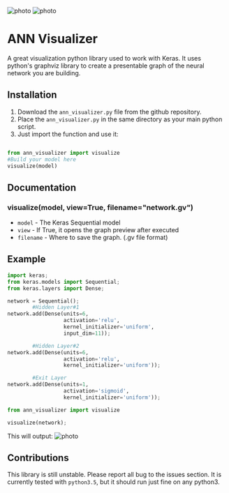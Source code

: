 ![photo](https://i.imgur.com/DrZJOzy.png)
![photo](https://i.imgur.com/9VfLaco.png)

# ANN Visualizer
A great visualization python library used to work with Keras. It uses python's graphviz library to create a presentable graph of the neural network you are building.

## Installation
1. Download the `ann_visualizer.py` file from the github repository.
2. Place the `ann_visualizer.py` in the same directory as your main python script.
3. Just import the function and use it:

```python

from ann_visualizer import visualize
#Build your model here
visualize(model)
```

## Documentation

### visualize(model, view=True, filename="network.gv")
* `model` - The Keras Sequential model
* `view` - If True, it opens the graph preview after executed
* `filename` - Where to save the graph. (.gv file format)

## Example
```python
import keras;
from keras.models import Sequential;
from keras.layers import Dense;

network = Sequential();
        #Hidden Layer#1
network.add(Dense(units=6,
                  activation='relu',
                  kernel_initializer='uniform',
                  input_dim=11));

        #Hidden Layer#2
network.add(Dense(units=6,
                  activation='relu',
                  kernel_initializer='uniform'));

        #Exit Layer
network.add(Dense(units=1,
                  activation='sigmoid',
                  kernel_initializer='uniform'));

from ann_visualizer import visualize

visualize(network);
```

This will output:
![photo](https://i.imgur.com/ngThGlk.png)

## Contributions
This library is still unstable. Please report all bug to the issues section. It is currently tested with `python3.5`, but it should run just fine on any python3.
